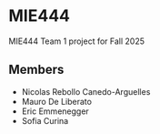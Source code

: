 # MIE444
MIE444 Team 1 project for Fall 2025

## Members
- Nicolas Rebollo Canedo-Arguelles
- Mauro De Liberato
- Eric Emmenegger
- Sofia Curina